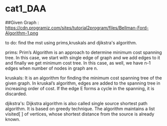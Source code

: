# cat1_DAA

##Given Graph : https://cdn.programiz.com/sites/tutorial2program/files/Bellman-Ford-Algorithm-1.png

to do: find the mst using prims,kruskals and djikstra's algorithm.

prims: Prim’s Algorithm is an approach to determine minimum cost spanning tree. In this case, we start with single edge of graph and we add edges to it and finally we          get minimum cost tree. In this case, as well, we have n-1 edges when number of nodes in graph are n.

kruskals: It is an algorithm for finding the minimum cost spanning tree of the given graph. In kruskal’s algorithm, edges are added to the spanning tree in increasing             order of cost. If the edge E forms a cycle in the spanning, it is discarded.

djikstra's: Dijkstra algorithm is also called single source shortest path algorithm. It is based on greedy technique. The algorithm maintains a list visited[ ] of                   vertices, whose shortest distance from the source is already known.



